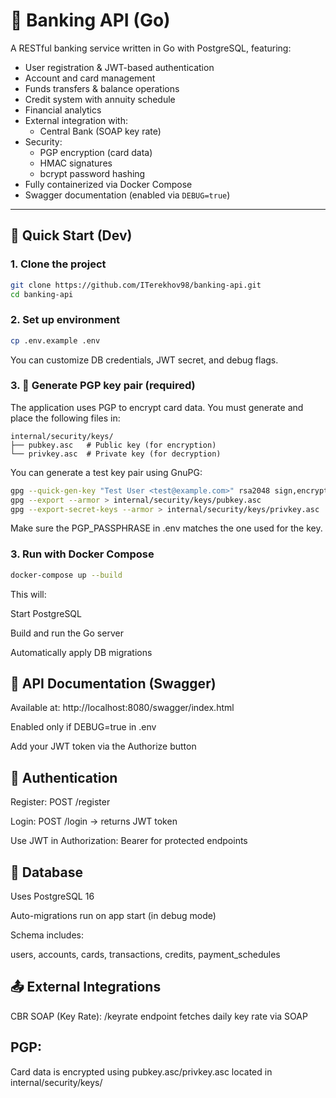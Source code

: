 # 🏦 Banking API (Go)

A RESTful banking service written in Go with PostgreSQL, featuring:

- User registration & JWT-based authentication
- Account and card management
- Funds transfers & balance operations
- Credit system with annuity schedule
- Financial analytics
- External integration with:
  - Central Bank (SOAP key rate)
- Security:
  - PGP encryption (card data)
  - HMAC signatures
  - bcrypt password hashing
- Fully containerized via Docker Compose
- Swagger documentation (enabled via `DEBUG=true`)

---

## 🚀 Quick Start (Dev)

### 1. Clone the project

```bash
git clone https://github.com/ITerekhov98/banking-api.git
cd banking-api
```
### 2. Set up environment
```bash
cp .env.example .env
```
You can customize DB credentials, JWT secret, and debug flags.

### 3. 🔐 Generate PGP key pair (required)
The application uses PGP to encrypt card data.
You must generate and place the following files in:

```
internal/security/keys/
├── pubkey.asc   # Public key (for encryption)
└── privkey.asc  # Private key (for decryption)
```
You can generate a test key pair using GnuPG:

```bash
gpg --quick-gen-key "Test User <test@example.com>" rsa2048 sign,encrypt
gpg --export --armor > internal/security/keys/pubkey.asc
gpg --export-secret-keys --armor > internal/security/keys/privkey.asc
```
Make sure the PGP_PASSPHRASE in .env matches the one used for the key.

### 3. Run with Docker Compose
```bash
docker-compose up --build
```
This will:

Start PostgreSQL

Build and run the Go server

Automatically apply DB migrations

## 📘 API Documentation (Swagger)
Available at: http://localhost:8080/swagger/index.html

Enabled only if DEBUG=true in .env

Add your JWT token via the Authorize button

## 🔐 Authentication
Register: POST /register

Login: POST /login → returns JWT token

Use JWT in Authorization: Bearer <token> for protected endpoints

## 🧾 Database
Uses PostgreSQL 16

Auto-migrations run on app start (in debug mode)

Schema includes:

users, accounts, cards, transactions, credits, payment_schedules

## 📤 External Integrations
CBR SOAP (Key Rate): /keyrate endpoint fetches daily key rate via SOAP

## PGP: 
Card data is encrypted using pubkey.asc/privkey.asc located in internal/security/keys/


